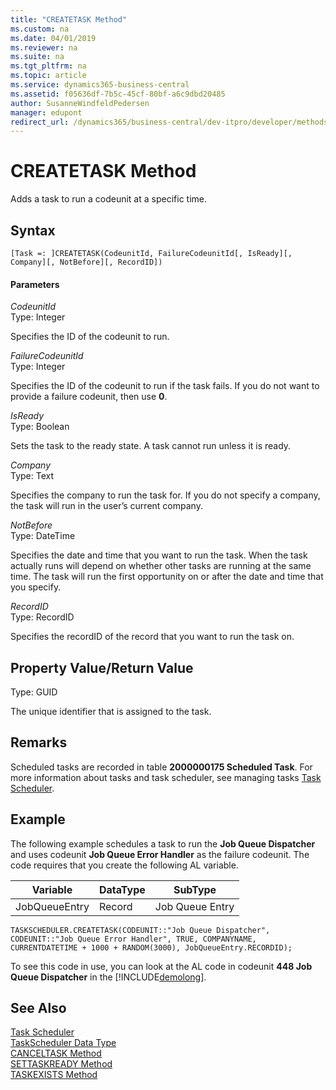 ```yaml
---
title: "CREATETASK Method"
ms.custom: na
ms.date: 04/01/2019
ms.reviewer: na
ms.suite: na
ms.tgt_pltfrm: na
ms.topic: article
ms.service: dynamics365-business-central
ms.assetid: f05636df-7b5c-45cf-80bf-a6c9dbd20485
author: SusanneWindfeldPedersen
manager: edupont
redirect_url: /dynamics365/business-central/dev-itpro/developer/methods-auto/library
---
```


 

# CREATETASK Method
Adds a task to run a codeunit at a specific time.  

## Syntax  

```  
[Task =: ]CREATETASK(CodeunitId, FailureCodeunitId[, IsReady][, Company][, NotBefore][, RecordID])  
```  

#### Parameters  
 *CodeunitId*  
 Type: Integer  

 Specifies the ID of the codeunit to run.  

 *FailureCodeunitId*  
 Type: Integer  

 Specifies the ID of the codeunit to run if the task fails. If you do not want to provide a failure codeunit, then use **0**.  

 *IsReady*  
 Type: Boolean  

 Sets the task to the ready state. A task cannot run unless it is ready.  

 *Company*  
 Type: Text  

 Specifies the company to run the task for. If you do not specify a company, the task will run in the user’s current company.  

 *NotBefore*  
 Type: DateTime  

 Specifies the date and time that you want to run the task. When the task actually runs will depend on whether other tasks are running at the same time. The task will run the first opportunity on or after the date and time that you specify.  

 *RecordID*  
 Type: RecordID  

 Specifies the recordID of the record that you want to run the task on.  

## Property Value/Return Value  
 Type: GUID  

 The unique identifier that is assigned to the task.  

## Remarks  
 Scheduled tasks are recorded in table **2000000175 Scheduled Task**.  For more information about tasks and task scheduler, see managing tasks [Task Scheduler](../devenv-task-scheduler.md).  

## Example  
 The following example schedules a task to run the **Job Queue Dispatcher** and uses codeunit **Job Queue Error Handler** as the failure codeunit. The code requires that you create the following AL variable.  

|Variable|DataType|SubType|  
|--------------|--------------|-------------|  
|JobQueueEntry|Record|Job Queue Entry|  

```  
TASKSCHEDULER.CREATETASK(CODEUNIT::"Job Queue Dispatcher", CODEUNIT::"Job Queue Error Handler", TRUE, COMPANYNAME, CURRENTDATETIME + 1000 + RANDOM(3000), JobQueueEntry.RECORDID);  
```  

 To see this code in use, you can look at the AL code in codeunit **448 Job Queue Dispatcher** in the [!INCLUDE[demolong](../includes/demolong_md.md)].  

## See Also  
 [Task Scheduler](../devenv-task-scheduler.md)  
 [TaskScheduler Data Type](../datatypes/devenv-TaskScheduler-Data-Type.md)   
 [CANCELTASK Method](devenv-CANCELTASK-Method.md)   
 [SETTASKREADY Method](devenv-SETTASKREADY-Method.md)   
 [TASKEXISTS Method](devenv-TASKEXISTS-Method.md)
